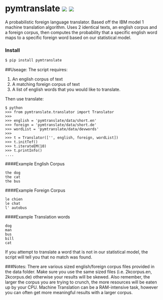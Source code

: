 pymtranslate <a href="https://pypi.python.org/pypi/pymtranslate" target="_blank"><img src="https://travis-ci.org/accraze/pymtranslate.svg?branch=master"/></a> <a href="https://travis-ci.org/accraze/pymtranslate" target="_blank"><img src="https://img.shields.io/pypi/v/pymtranslate.svg"/></a>
===========================
A probabilistic foreign language translator. Based off the IBM model 1 machine translation algorithm. Uses 2 identical texts, an english corpus and a foreign corpus, then computes the probability that a specific english word maps to a specific foreign word based on our statistical model.


### Install
```bash
$ pip install pymtranslate
```

##Useage:
The script requires:
 
1. An english corpus of text
2. A matching foreign corpus of text
3. A list of english words that you would like to translate.

Then use translate:
```
$ python
>>> from pymtranslate.translator import Translator
>>>
>>> english = 'pymtranslate/data/short.en'
>>> foreign = 'pymtranslate/data/short.de'
>>> wordList = 'pymtranslate/data/devwords'
>>>
>>> t = Translator(['', english, foreign, wordList])
>>> t.initTef()
>>> t.iterateEM(10)
>>> t.printInfo()
....
```

####Example English Corpus
```
the dog
the cat
the bus
```

####Example Foreign Corpus
```
le chien
le chat
l' autobus
```

####Example Translation words
```
dog
man
bus
bill
cat
```
If you attempt to translate a word that is not in our statistical model, the script will tell you that no match was found.

###Notes:
There are various sized english/foreign corpus files provided in the data folder. Make sure you use the same sized files (i.e. 2kcorpus.en, 2kcorpus.de) otherwise your results will be skewed. Also remember, the larger the corpus you are trying to crunch, the more resources will be eaten up by your CPU. Machine Translation can be a RAM-intensive task, however you can often get more meaningful results with a larger corpus.



